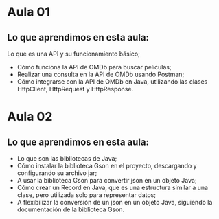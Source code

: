# Aula 01

## Lo que aprendimos en esta aula:

Lo que es una API y su funcionamiento básico;
- Cómo funciona la API de OMDb para buscar películas;
- Realizar una consulta en la API de OMDb usando Postman;
- Cómo integrarse con la API de OMDb en Java, utilizando las clases HttpClient, HttpRequest y HttpResponse.

# Aula 02

## Lo que aprendimos en esta aula:

- Lo que son las bibliotecas de Java;
- Cómo instalar la biblioteca Gson en el proyecto, descargando y configurando su archivo jar;
- A usar la biblioteca Gson para convertir json en un objeto Java;
- Cómo crear un Record en Java, que es una estructura similar a una clase, pero utilizada solo para representar datos;
- A flexibilizar la conversión de un json en un objeto Java, siguiendo la documentación de la biblioteca Gson.